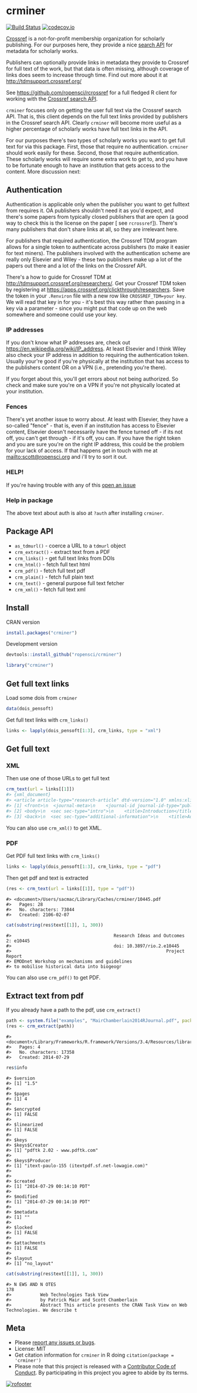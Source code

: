 crminer
=======



[![Build Status](https://travis-ci.org/ropensci/crminer.svg?branch=master)](https://travis-ci.org/ropensci/crminer)
[![codecov.io](https://codecov.io/github/ropensci/crminer/coverage.svg?branch=master)](https://codecov.io/github/ropensci/crminer?branch=master)

[Crossref](https://www.crossref.org/) is a not-for-profit membership organization for
scholarly publishing. For our purposes here, they provide a nice
[search API](https://github.com/CrossRef/rest-api-doc/blob/master/rest_api.md)
for metadata for scholarly works.

Publishers can optionally provide links in metadata they provide to Crossref for
full text of the work, but that data is often missing, although coverage of links
does seem to increase through time. Find out more about it
at <http://tdmsupport.crossref.org/>

See <https://github.com/ropensci/rcrossref> for a full fledged R client
for working with the [Crossref search API](https://github.com/CrossRef/rest-api-doc/blob/master/rest_api.md).

`crminer` focuses only on getting the user full text via the Crossref
search API. That is, this client depends on the full text links provided
by publishers in the Crossref search API. Clearly `crminer` will
become more useful as a higher percentage of scholarly works have full text
links in the API.

For our purposes there's two types of scholarly works you want to get full 
text for via this package. First, those that require no authentication. 
`crminer` should work easily for these. Second, those that require 
authentication. These scholarly works will require some extra work to 
get to, and you have to be fortunate enough to have an institution that 
gets access to the content. More discussion next:


## Authentication

Authentication is applicable only when the publisher you want to get
fulltext from requires it. OA publishers shouldn't need it as you'd
expect, and there's some papers from typically closed publishers
that are open (a good way to check this is the license on the paper [
see `rcrossref`]). There's many publishers that don't share links at all, 
so they are irrelevant here.

For publishers that required authentication, the Crossref TDM
program allows for a single token to authenticate across publishers
(to make it easier for text miners). The publishers involved with the
authentication scheme are really only Elsevier and Wiley - these two 
publishers make up a lot of the papers out there and a lot of the 
links on the Crossref API.

There's a how to guide for Crossref TDM at
<http://tdmsupport.crossref.org/researchers/>.
Get your Crossref TDM token by registering at
<https://apps.crossref.org/clickthrough/researchers>.
Save the token in your `.Renviron` file with a new row like
`CROSSREF_TDM=your key`. We will read that key in for you - it's best
this way rather than passing in a key via a parameter - since you might
put that code up on the web somewhere and someone could use your key.

### IP addresses

If you don't know what IP addresses are, check out
<https://en.wikipedia.org/wiki/IP_address>. At least Elsevier and
I think Wiley also check your IP address in addition to requiring the
authentication token. Usually your're good if you're physically at the
institution that has access to the publishers content OR on a VPN
(i.e., pretending you're there).

If you forget about this, you'll get errors about not being authorized.
So check and make sure you're on a VPN if you're not physically
located at your institution.

### Fences

There's yet another issue to worry about. At least with Elsevier, they
have a so-called "fence" - that is, even if an institution has access
to Elsevier content, Elsevier doesn't necessarily have the fence
turned off - if its not off, you can't get through - if it's off, you can.
If you have the right token and you are sure you're on the right
IP address, this could be the problem for your lack of access. If that happens
get in touch with me at <mailto:scott@ropensci.org> and i'll try to sort it out.

### HELP!

If you're having trouble with any of this [open an issue](https://github.com/ropensci/crminer/issues)

### Help in package

The above text about auth is also at `?auth` after installing `crminer`.

## Package API

* `as_tdmurl()` - coerce a URL to a `tdmurl` object
* `crm_extract()` - extract text from a PDF
* `crm_links()` - get full text links from DOIs
* `crm_html()` - fetch full text html
* `crm_pdf()` - fetch full text pdf
* `crm_plain()` - fetch full plain text
* `crm_text()` - general purpose full text fetcher
* `crm_xml()` - fetch full text xml

## Install

CRAN version


```r
install.packages("crminer")
```

Development version


```r
devtools::install_github("ropensci/crminer")
```


```r
library("crminer")
```

## Get full text links

Load some dois from `crminer`


```r
data(dois_pensoft)
```

Get full text links with `crm_links()`


```r
links <- lapply(dois_pensoft[1:3], crm_links, type = "xml")
```

## Get full text

### XML

Then use one of those URLs to get full text


```r
crm_text(url = links[[1]])
#> {xml_document}
#> <article article-type="research-article" dtd-version="1.0" xmlns:xlink="http://www.w3.org/1999/xlink" ...
#> [1] <front>\n  <journal-meta>\n    <journal-id journal-id-type="publisher-id">peerj-cs</journal-id>\n ...
#> [2] <body>\n  <sec sec-type="intro">\n    <title>Introduction</title>\n    <p>The question of natural ...
#> [3] <back>\n  <sec sec-type="additional-information">\n    <title>Additional Information and Declarat ...
```

You can also use `crm_xml()` to get XML.

### PDF

Get PDF full text links with `crm_links()`


```r
links <- lapply(dois_pensoft[1:3], crm_links, type = "pdf")
```

Then get pdf and text is extracted


```r
(res <- crm_text(url = links[[1]], type = "pdf"))
```

```
#> <document>/Users/sacmac/Library/Caches/crminer/10445.pdf
#>   Pages: 28
#>   No. characters: 73844
#>   Created: 2106-02-07
```


```r
cat(substring(res$text[[1]], 1, 300))
```

```
#>                                       Research Ideas and Outcomes 2: e10445
#>                                       doi: 10.3897/rio.2.e10445
#>                                                           Project Report
#> EMODnet Workshop on mechanisms and guidelines
#> to mobilise historical data into biogeogr
```

You can also use `crm_pdf()` to get PDF.

## Extract text from pdf

If you already have a path to the pdf, use `crm_extract()`


```r
path <- system.file("examples", "MairChamberlain2014RJournal.pdf", package = "crminer")
(res <- crm_extract(path))
```

```
#> <document>/Library/Frameworks/R.framework/Versions/3.4/Resources/library/crminer/examples/MairChamberlain2014RJournal.pdf
#>   Pages: 4
#>   No. characters: 17358
#>   Created: 2014-07-29
```

```r
res$info
```

```
#> $version
#> [1] "1.5"
#> 
#> $pages
#> [1] 4
#> 
#> $encrypted
#> [1] FALSE
#> 
#> $linearized
#> [1] FALSE
#> 
#> $keys
#> $keys$Creator
#> [1] "pdftk 2.02 - www.pdftk.com"
#> 
#> $keys$Producer
#> [1] "itext-paulo-155 (itextpdf.sf.net-lowagie.com)"
#> 
#> 
#> $created
#> [1] "2014-07-29 00:14:10 PDT"
#> 
#> $modified
#> [1] "2014-07-29 00:14:10 PDT"
#> 
#> $metadata
#> [1] ""
#> 
#> $locked
#> [1] FALSE
#> 
#> $attachments
#> [1] FALSE
#> 
#> $layout
#> [1] "no_layout"
```

```r
cat(substring(res$text[[1]], 1, 300))
```

```
#> N EWS AND N OTES                                                                                                     178
#>           Web Technologies Task View
#>           by Patrick Mair and Scott Chamberlain
#>           Abstract This article presents the CRAN Task View on Web Technologies. We describe t
```


## Meta

* Please [report any issues or bugs](https://github.com/ropensci/crminer/issues).
* License: MIT
* Get citation information for `crminer` in R doing `citation(package = 'crminer')`
* Please note that this project is released with a [Contributor Code of Conduct](CONDUCT.md). By participating in this project you agree to abide by its terms.

[![rofooter](https://ropensci.org/public_images/github_footer.png)](https://ropensci.org)
